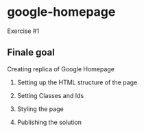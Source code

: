 # google-homepage

Exercise #1

## Finale goal

Creating replica of Google Homepage

1. Setting up the HTML structure of the page

2. Setting Classes and Ids

3. Styling the page

4. Publishing the solution
